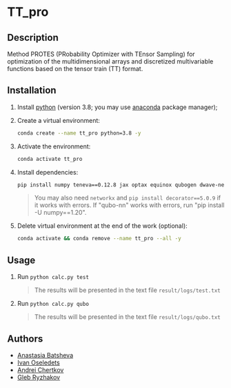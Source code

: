 # TT_pro


## Description

Method PROTES (PRobability Optimizer with TEnsor Sampling) for optimization of the multidimensional arrays and  discretized multivariable functions based on the tensor train (TT) format.


## Installation

1. Install [python](https://www.python.org) (version 3.8; you may use [anaconda](https://www.anaconda.com) package manager);

2. Create a virtual environment:
    ```bash
    conda create --name tt_pro python=3.8 -y
    ```

3. Activate the environment:
    ```bash
    conda activate tt_pro
    ```

4. Install dependencies:
    ```bash
    pip install numpy teneva==0.12.8 jax optax equinox qubogen dwave-neal
    ```

    > You may also need `networkx` and `pip install decorator==5.0.9` if it works with errors. If "qubo-nn" works with errors, run "pip install -U numpy==1.20".

5. Delete virtual environment at the end of the work (optional):
    ```bash
    conda activate && conda remove --name tt_pro --all -y
    ```


## Usage

1. Run `python calc.py test`
    > The results will be presented in the text file `result/logs/test.txt`

2. Run `python calc.py qubo`
    > The results will be presented in the text file `result/logs/qubo.txt`


## Authors

- [Anastasia Batsheva](https://github.com/anabatsh)
- [Ivan Oseledets](https://github.com/oseledets)
- [Andrei Chertkov](https://github.com/AndreiChertkov)
- [Gleb Ryzhakov](https://github.com/G-Ryzhakov)
